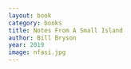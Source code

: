 ```yaml
---
layout: book
category: books
title: Notes From A Small Island
author: Bill Bryson
year: 2019
image: nfasi.jpg
---
```

